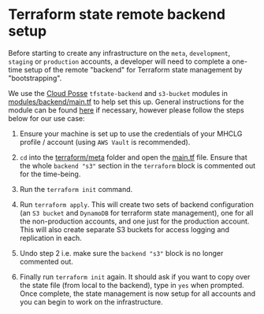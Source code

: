 # Terraform state remote backend setup

Before starting to create any infrastructure on the `meta`, `development`, `staging` or `production` accounts, a
developer will need to complete a one-time setup of the remote "backend" for Terraform state management by
"bootstrapping".

We use the [Cloud Posse](https://github.com/cloudposse) `tfstate-backend` and `s3-bucket` modules in
[modules/backend/main.tf](terraform/modules/backend/main.tf) to help set this up. General instructions for
the module can be found [here](https://github.com/cloudposse/terraform-aws-tfstate-backend#usage) if necessary, however
please follow the steps below for our use case:

1. Ensure your machine is set up to use the credentials of your MHCLG profile / account (using `AWS Vault` is
   recommended).


2. `cd` into the [terraform/meta](terraform/meta) folder and open the [main.tf](terraform/meta/main.tf) file. Ensure
   that the whole `backend "s3"` section in the `terraform` block is commented out for the time-being.


3. Run the `terraform init` command.


3. Run `terraform apply`. This will create two sets of backend configuration (an `S3 bucket` and `DynamoDB` for
   terraform state management), one for all the non-production accounts, and one just for the production
   account. This will also create separate S3 buckets for access logging and replication in each.


4. Undo step 2 i.e. make sure the `backend "s3"` block is no longer commented out.


5. Finally run `terraform init` again. It should ask if you want to copy over the state file (from local to the
   backend), type in `yes` when prompted. Once complete, the state management is now setup for all accounts and you
   can begin to work on the infrastructure.